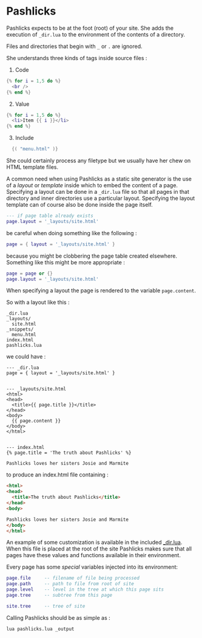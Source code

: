 Pashlicks
=========

Pashlicks expects to be at the foot (root) of your site. She adds 
the execution of `_dir.lua` to the environment of the contents of
a directory.

Files and directories that begin with `_` or `.` are ignored.

She understands three kinds of tags inside source files :

1. Code
``` lua
{% for i = 1,5 do %}
  <br />
{% end %}
```

2. Value
``` lua
{% for i = 1,5 do %}
  <li>Item {{ i }}</li>
{% end %}
```

3. Include
``` lua
  {( "menu.html" )}
```

She could certainly process any filetype but we usually have her 
chew on HTML template files.

A common need when using Pashlicks as a static site generator 
is the use of a _layout_ or _template_ inside which to embed the 
content of a page. Specifying a layout can be done in a `_dir.lua`
file so that all pages in that directory and inner directories use
a particular layout. Specifying the layout template can of course 
also be done inside the page itself.

```lua
--- if page table already exists
page.layout = '_layouts/site.html'
```
be careful when doing something like the following :
```lua
page = { layout = '_layouts/site.html' }
```
because you might be clobbering the page table created elsewhere.
Something like this might be more appropriate :
```lua
page = page or {}
page.layout = '_layouts/site.html'
```

When specifying a layout the page is rendered to the variable `page.content`.

So with a layout like this :

```
_dir.lua
_layouts/
  site.html
_snippets/
  menu.html
index.html
pashlicks.lua
```

we could have :
```
--- _dir.lua
page = { layout = '_layouts/site.html' }


--- _layouts/site.html
<html>
<head>
  <title>{{ page.title }}</title>
</head>
<body>
  {{ page.content }}
</body>
</html>


--- index.html
{% page.title = 'The truth about Pashlicks' %}

Pashlicks loves her sisters Josie and Marmite
```

to produce an index.html file containing :
```html
<html>
<head>
  <title>The truth about Pashlicks</title>
</head>
<body>

Pashlicks loves her sisters Josie and Marmite
</body>
</html>

```

An example of some customization is available in the included 
[_dir.lua](https://github.com/cdrubin/pashlicks/blob/master/_dir.lua). 
When this file is placed at the root of the site Pashlicks makes sure that
all pages have these values and functions available in their environment.

Every page has some *special* variables injected into its environment:

```lua
page.file     -- filename of file being processed
page.path     -- path to file from root of site
page.level    -- level in the tree at which this page sits
page.tree     -- subtree from this page    

site.tree     -- tree of site
```

Calling Pashlicks should be as simple as :

``` bash
lua pashlicks.lua _output
```
